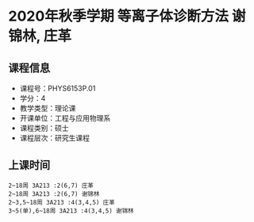 # 2020年秋季学期 等离子体诊断方法 谢锦林, 庄革






## 课程信息

- 课程号：PHYS6153P.01
- 学分：4
- 教学类型：理论课
- 开课单位：工程与应用物理系
- 课程类别：硕士
- 课程层次：研究生课程

## 上课时间

```
2~18周 3A213 :2(6,7) 庄革
2~18周 3A213 :2(6,7) 谢锦林
2~3,5~18周 3A213 :4(3,4,5) 庄革
3~5(单),6~18周 3A213 :4(3,4,5) 谢锦林
```

